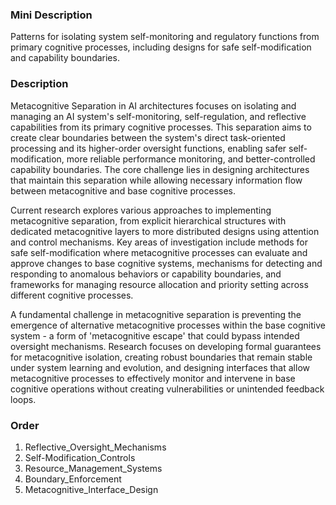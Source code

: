### Mini Description

Patterns for isolating system self-monitoring and regulatory functions from primary cognitive processes, including designs for safe self-modification and capability boundaries.

### Description

Metacognitive Separation in AI architectures focuses on isolating and managing an AI system's self-monitoring, self-regulation, and reflective capabilities from its primary cognitive processes. This separation aims to create clear boundaries between the system's direct task-oriented processing and its higher-order oversight functions, enabling safer self-modification, more reliable performance monitoring, and better-controlled capability boundaries. The core challenge lies in designing architectures that maintain this separation while allowing necessary information flow between metacognitive and base cognitive processes.

Current research explores various approaches to implementing metacognitive separation, from explicit hierarchical structures with dedicated metacognitive layers to more distributed designs using attention and control mechanisms. Key areas of investigation include methods for safe self-modification where metacognitive processes can evaluate and approve changes to base cognitive systems, mechanisms for detecting and responding to anomalous behaviors or capability boundaries, and frameworks for managing resource allocation and priority setting across different cognitive processes.

A fundamental challenge in metacognitive separation is preventing the emergence of alternative metacognitive processes within the base cognitive system - a form of 'metacognitive escape' that could bypass intended oversight mechanisms. Research focuses on developing formal guarantees for metacognitive isolation, creating robust boundaries that remain stable under system learning and evolution, and designing interfaces that allow metacognitive processes to effectively monitor and intervene in base cognitive operations without creating vulnerabilities or unintended feedback loops.

### Order

1. Reflective_Oversight_Mechanisms
2. Self-Modification_Controls
3. Resource_Management_Systems
4. Boundary_Enforcement
5. Metacognitive_Interface_Design
